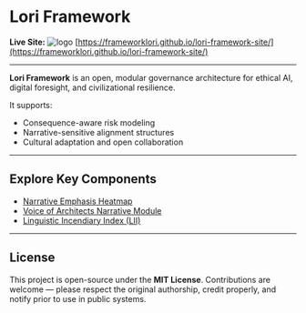 # Lori Framework

**Live Site:**
![logo](圖片網址)
[https://frameworklori.github.io/lori-framework-site/](https://frameworklori.github.io/lori-framework-site/)

---

**Lori Framework** is an open, modular governance architecture for ethical AI, digital foresight, and civilizational resilience.

It supports:
- Consequence-aware risk modeling
- Narrative-sensitive alignment structures
- Cultural adaptation and open collaboration

---

## Explore Key Components

- [Narrative Emphasis Heatmap](./assets/images/narrative_heatmap.png)
- [Voice of Architects Narrative Module](./narratives/voice_of_architects.md)
- [Linguistic Incendiary Index (LII)](https://github.com/frameworklori/LII-Framework)

---

## License

This project is open-source under the **MIT License**.
Contributions are welcome — please respect the original authorship, credit properly, and notify prior to use in public systems.

